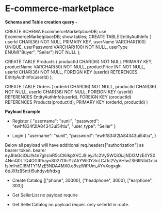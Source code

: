 # E-commerce-marketplace

**Schema and Table creation query -**

CREATE SCHEMA EcommerceMarketplaceDB;
use EcommerceMarketplaceDB;
show tables;
CREATE TABLE EntityAuthInfo (
    userId CHAR(36) NOT NULL PRIMARY KEY,
    userName VARCHAR(100) UNIQUE,
    userPassword VARCHAR(100) NOT NULL,
    userType ENUM("Buyer", "Seller") NOT NULL
);

CREATE TABLE Products (
    productId CHAR(36) NOT NULL PRIMARY KEY,
    productName VARCHAR(50) NOT NULL,
    productPrice INT NOT NULL,
    userId CHAR(36) NOT NULL,
    FOREIGN KEY (userId) REFERENCES EntityAuthInfo(userId)
);

CREATE TABLE Orders (
	orderId CHAR(36) NOT NULL,
    productId CHAR(36) NOT NULL,
    userId CHAR(36) NOT NULL,
    FOREIGN KEY (userId) REFERENCES EntityAuthInfo(userId),
    FOREIGN KEY (productId) REFERENCES Products(productId),
    PRIMARY KEY (orderId, productId)
)

**Payload Example**
- Register
{
    "username": "sunil",
    "password": "ewhf834f2lA84343ui54tiu",
    "user_type": "Seller"
}

- Login
{
    "username": "sunil",
    "password": "ewhf834f2lA84343ui54tiu",
}

Below all payload will have additional req.headers["authorization"] as bearer token.
bearer eyJhbGciOiJIh4n7giIsInR5cCI6IkpXVCJ9.eyJ1c2VySWQiOiJjNDI3MzE4YS04NmQ0LTQ4OGItfhayvS02ZDhiYzA5YWI0YzkiLCJ1c2VyVHlwZSI6IlNlbGxlciIsImlhdCI6MTY1MzE5NDA4MX0.e8vzWiPUm_4YvXogxgk-6dJXfzB5ntH5uhdyvbfrdxg

- Create Catalog
[["phone", 30000], ["headphone", 3000], ["earphone", 300]]

- Get SellerList
no payload require

- Get SellerCatalog
no payload requer. only sellerId in route.